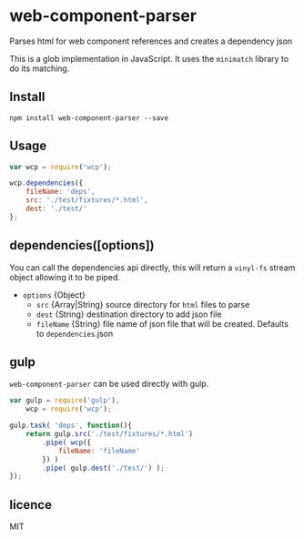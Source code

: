 # web-component-parser

Parses html for web component references and creates a dependency json

This is a glob implementation in JavaScript.  It uses the `minimatch`
library to do its matching.


## Install

```node
npm install web-component-parser --save
```

## Usage
```javascript
var wcp = require('wcp');

wcp.dependencies({
    fileName: 'deps',
    src: './test/fixtures/*.html',
    dest: './test/'
};
```

## dependencies([options])
You can call the dependencies api directly, this will return a `vinyl-fs` stream object allowing
it to be piped.

* `options` {Object}
  * `src` {Array|String} source directory for `html` files to parse
  * `dest` {String} destination directory to add json file
  * `fileName` {String} file name of json file that will be created. Defaults to `dependencies`.json

## gulp
`web-component-parser` can be used directly with gulp.

```javascript
var gulp = require('gulp'),
    wcp = require('wcp');

gulp.task( 'deps', function(){
    return gulp.src('./test/fixtures/*.html')
        .pipe( wcp({
            fileName: 'fileName'
        }) )
        .pipe( gulp.dest('./test/') );
});
```

## licence
MIT
